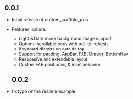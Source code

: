 ## 0.0.1

* Initial release of custom_scaffold_plus
* Features include:
  * Light & Dark mode background image support
  * Optional scrollable body with pull-to-refresh
  * Keyboard dismiss on outside tap
  * Support for padding, AppBar, FAB, Drawer, BottomNav
  * Responsive and extendable layout
  * Custom FAB positioning & inset behavior
  
  ## 0.0.2

* fix typo on the readme example
